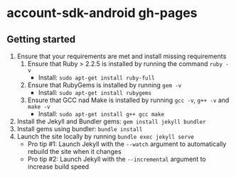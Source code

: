 # account-sdk-android gh-pages


## Getting started
1. Ensure that your requirements are met and install missing requirements
    1. Ensure that Ruby &gt; 2.2.5 is installed by running the command `ruby -v`
        - Install: `sudo apt-get install ruby-full`
    2. Ensure that RubyGems is installed by running `gem -v`
        - Install: `sudo apt-get install rubygems`
    3. Ensure that GCC nad Make is installed by running `gcc -v`, `g++ -v` and `make -v`
        - Install: `sudo apt-get install g++ gcc make`
2. Install the Jekyll and Bundler gems: `gem install jekyll bundler`
3. Install gems using bundler: `bundle install`
4. Launch the site locally by running `bundle exec jekyll serve`
    - Pro tip #1: Launch Jekyll with the `--watch` argument to automatically rebuild the site when it changes
    - Pro tip #2: Launch Jekyll with the `--incremental` argument to increase build speed
